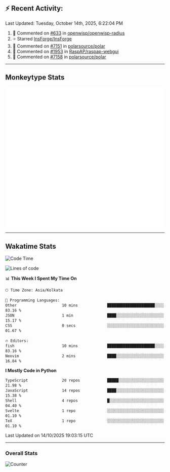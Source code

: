 ## :zap: Recent Activity:
<!--RECENT_ACTIVITY:last_update-->
Last Updated: Tuesday, October 14th, 2025, 6:22:04 PM
<!--RECENT_ACTIVITY:last_update_end-->
<!--RECENT_ACTIVITY:start-->
1. 💬 Commented on [#633](https://github.com/openwisp/openwisp-radius/issues/633#issuecomment-3381398878) in [openwisp/openwisp-radius](https://github.com/openwisp/openwisp-radius)<br>
2. ⭐ Starred [InsForge/InsForge](https://github.com/InsForge/InsForge)<br>
3. 💬 Commented on [#7151](https://github.com/polarsource/polar/pull/7151#issuecomment-3372561781) in [polarsource/polar](https://github.com/polarsource/polar)<br>
4. 💬 Commented on [#1953](https://github.com/RaspAP/raspap-webgui/issues/1953#issuecomment-3372517381) in [RaspAP/raspap-webgui](https://github.com/RaspAP/raspap-webgui)<br>
5. 💬 Commented on [#7158](https://github.com/polarsource/polar/pull/7158#issuecomment-3372412927) in [polarsource/polar](https://github.com/polarsource/polar)<br>
<!--RECENT_ACTIVITY:end-->

---

## Monkeytype Stats
<a href="https://monkeytype.com/profile/dhanus">
  <img src="https://raw.githubusercontent.com/Dhanus3133/Dhanus3133/monkeytype/monkeytype-lb.svg" alt="Monkeytype Profile" />
</a>

---

## Wakatime Stats
<!--START_SECTION:waka-->
![Code Time](http://img.shields.io/badge/Code%20Time-3%2C121%20hrs%2054%20mins-blue)

![Lines of code](https://img.shields.io/badge/From%20Hello%20World%20I%27ve%20Written-5.0%20million%20lines%20of%20code-blue)

📊 **This Week I Spent My Time On** 

```text
🕑︎ Time Zone: Asia/Kolkata

💬 Programming Languages: 
Other                    10 mins             █████████████████████░░░░   83.16 % 
JSON                     1 min               ████░░░░░░░░░░░░░░░░░░░░░   15.17 % 
CSS                      0 secs              ░░░░░░░░░░░░░░░░░░░░░░░░░   01.67 % 

🔥 Editors: 
fish                     10 mins             █████████████████████░░░░   83.16 % 
Neovim                   2 mins              ████░░░░░░░░░░░░░░░░░░░░░   16.84 % 
```

**I Mostly Code in Python** 

```text
TypeScript               20 repos            █████░░░░░░░░░░░░░░░░░░░░   21.98 % 
JavaScript               14 repos            ████░░░░░░░░░░░░░░░░░░░░░   15.38 % 
Shell                    4 repos             █░░░░░░░░░░░░░░░░░░░░░░░░   04.40 % 
Svelte                   1 repo              ░░░░░░░░░░░░░░░░░░░░░░░░░   01.10 % 
TeX                      1 repo              ░░░░░░░░░░░░░░░░░░░░░░░░░   01.10 % 
```




 Last Updated on 14/10/2025 19:03:15 UTC
<!--END_SECTION:waka-->
---

### Overall Stats

<img src="https://moe-counter.glitch.me/get/@Dhanus3133?theme=asoul" alt="Counter" />
